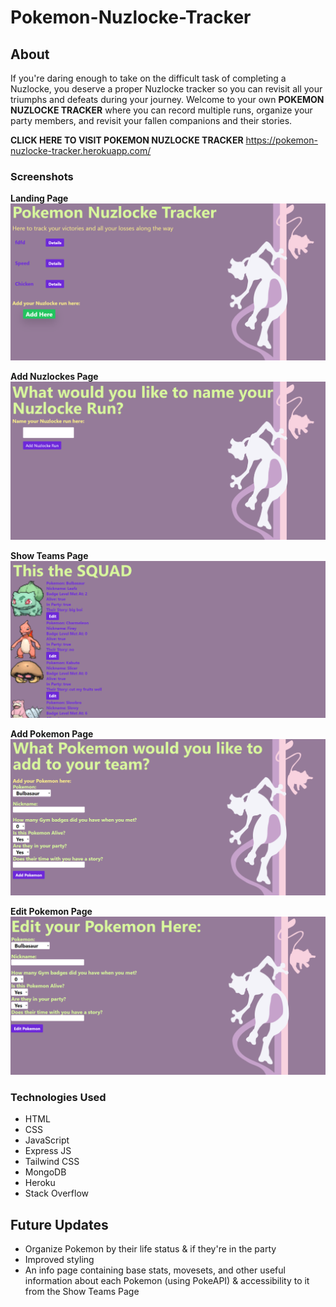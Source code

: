 # Pokemon-Nuzlocke-Tracker

## About

If you're daring enough to take on the difficult task of completing a Nuzlocke, you deserve a proper Nuzlocke tracker so you can revisit all your triumphs and defeats
during your journey. Welcome to your own **POKEMON NUZLOCKE TRACKER** where you can record multiple runs, organize your party members, and revisit your fallen companions
and their stories. 

**CLICK HERE TO VISIT POKEMON NUZLOCKE TRACKER** https://pokemon-nuzlocke-tracker.herokuapp.com/

### Screenshots

**Landing Page**
![](images/LandingPage.PNG)

**Add Nuzlockes Page**
![](images/AddNuzlocke.PNG)

**Show Teams Page**
![](images/ShowTeams.PNG)

**Add Pokemon Page**
![](images/AddPokemon.PNG)

**Edit Pokemon Page**
![](images/EditPokemon.PNG)

### Technologies Used
- HTML
- CSS
- JavaScript
- Express JS
- Tailwind CSS
- MongoDB
- Heroku
- Stack Overflow

## Future Updates
- Organize Pokemon by their life status & if they're in the party
- Improved styling
- An info page containing base stats, movesets, and other useful information about each Pokemon (using PokeAPI) & accessibility to it from the Show Teams Page
